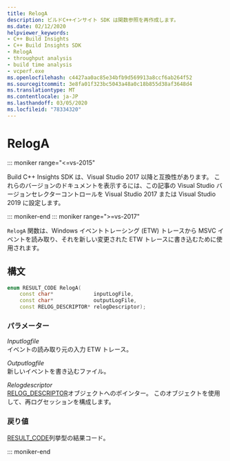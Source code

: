 ```yaml
---
title: RelogA
description: ビルドC++インサイト SDK は関数参照を再作成します。
ms.date: 02/12/2020
helpviewer_keywords:
- C++ Build Insights
- C++ Build Insights SDK
- RelogA
- throughput analysis
- build time analysis
- vcperf.exe
ms.openlocfilehash: c4427aa0ac85e34bfb9d569913a8ccf6ab264f52
ms.sourcegitcommit: 3e8fa01f323bc5043a48a0c18b855d38af3648d4
ms.translationtype: MT
ms.contentlocale: ja-JP
ms.lasthandoff: 03/05/2020
ms.locfileid: "78334320"
---
```

# <a name="reloga"></a>RelogA

::: moniker range="<=vs-2015"

Build C++ Insights SDK は、Visual Studio 2017 以降と互換性があります。 これらのバージョンのドキュメントを表示するには、この記事の Visual Studio バージョンセレクターコントロールを Visual Studio 2017 または Visual Studio 2019 に設定します。

::: moniker-end
::: moniker range=">=vs-2017"

`RelogA` 関数は、Windows イベントトレーシング (ETW) トレースから MSVC イベントを読み取り、それを新しい変更された ETW トレースに書き込むために使用されます。

## <a name="syntax"></a>構文

```cpp
enum RESULT_CODE RelogA(
    const char*             inputLogFile,
    const char*             outputLogFile,
    const RELOG_DESCRIPTOR* relogDescriptor);
```

### <a name="parameters"></a>パラメーター

*Inputlogfile*\
イベントの読み取り元の入力 ETW トレース。

*Outputlogfile*\
新しいイベントを書き込むファイル。

*Relogdescriptor*\
[RELOG_DESCRIPTOR](../other-types/relog-descriptor-struct.md)オブジェクトへのポインター。 このオブジェクトを使用して、再ログセッションを構成します。

### <a name="return-value"></a>戻り値

[RESULT_CODE](../other-types/result-code-enum.md)列挙型の結果コード。

::: moniker-end
